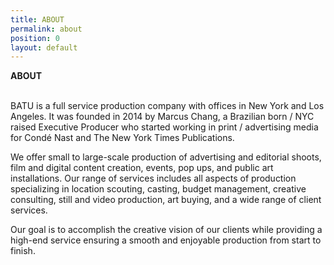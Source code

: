 ```yaml
---
title: ABOUT
permalink: about
position: 0
layout: default
---
```


**ABOUT**<br><br>

BATU is a full service production company with offices in New York and Los Angeles. It was founded in 2014 by Marcus Chang, a Brazilian born / NYC raised Executive Producer who started working in print / advertising media for Condé Nast and The New York Times Publications.

We offer small to large-scale production of advertising and editorial shoots, film and digital content creation, events, pop ups, and public art installations.  Our range of services includes all aspects of production specializing in location scouting, casting, budget management, creative consulting, still and video production, art buying, and a wide range of client services.

Our goal is to accomplish the creative vision of our clients while providing a high-end service ensuring a smooth and enjoyable production from start to finish.
<br><br><br><br>




